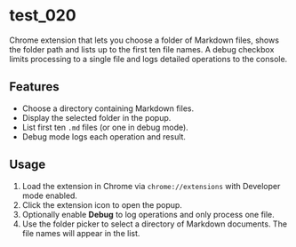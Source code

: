 # test_020

Chrome extension that lets you choose a folder of Markdown files,
shows the folder path and lists up to the first ten file names.
A debug checkbox limits processing to a single file and logs
detailed operations to the console.

## Features
- Choose a directory containing Markdown files.
- Display the selected folder in the popup.
- List first ten `.md` files (or one in debug mode).
- Debug mode logs each operation and result.

## Usage
1. Load the extension in Chrome via `chrome://extensions` with Developer mode enabled.
2. Click the extension icon to open the popup.
3. Optionally enable **Debug** to log operations and only process one file.
4. Use the folder picker to select a directory of Markdown documents. The file names will appear in the list.
